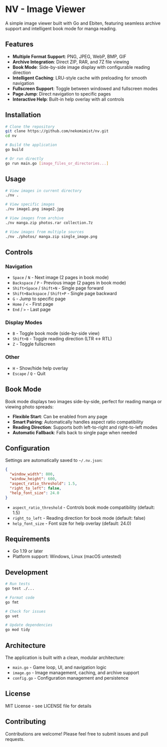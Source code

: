 # NV - Image Viewer

A simple image viewer built with Go and Ebiten, featuring seamless archive support and intelligent book mode for manga reading.

## Features

- **Multiple Format Support**: PNG, JPEG, WebP, BMP, GIF
- **Archive Integration**: Direct ZIP, RAR, and 7Z file viewing
- **Book Mode**: Side-by-side image display with configurable reading direction
- **Intelligent Caching**: LRU-style cache with preloading for smooth navigation
- **Fullscreen Support**: Toggle between windowed and fullscreen modes
- **Page Jump**: Direct navigation to specific pages
- **Interactive Help**: Built-in help overlay with all controls

## Installation

```bash
# Clone the repository
git clone https://github.com/nekomimist/nv.git
cd nv

# Build the application
go build

# Or run directly
go run main.go [image_files_or_directories...]
```

## Usage

```bash
# View images in current directory
./nv .

# View specific images
./nv image1.png image2.jpg

# View images from archive
./nv manga.zip photos.rar collection.7z

# View images from multiple sources
./nv ./photos/ manga.zip single_image.png
```

## Controls

### Navigation
- `Space` / `N` - Next image (2 pages in book mode)
- `Backspace` / `P` - Previous image (2 pages in book mode)
- `Shift+Space` / `Shift+N` - Single page forward
- `Shift+Backspace` / `Shift+P` - Single page backward
- `G` - Jump to specific page
- `Home` / `<` - First page
- `End` / `>` - Last page

### Display Modes
- `B` - Toggle book mode (side-by-side view)
- `Shift+B` - Toggle reading direction (LTR ↔ RTL)
- `Z` - Toggle fullscreen

### Other
- `H` - Show/hide help overlay
- `Escape` / `Q` - Quit

## Book Mode

Book mode displays two images side-by-side, perfect for reading manga or viewing photo spreads:

- **Flexible Start**: Can be enabled from any page
- **Smart Pairing**: Automatically handles aspect ratio compatibility
- **Reading Direction**: Supports both left-to-right and right-to-left modes
- **Automatic Fallback**: Falls back to single page when needed

## Configuration

Settings are automatically saved to `~/.nv.json`:

```json
{
  "window_width": 800,
  "window_height": 600,
  "aspect_ratio_threshold": 1.5,
  "right_to_left": false,
  "help_font_size": 24.0
}
```

- `aspect_ratio_threshold` - Controls book mode compatibility (default: 1.5)
- `right_to_left` - Reading direction for book mode (default: false)
- `help_font_size` - Font size for help overlay (default: 24.0)

## Requirements

- Go 1.19 or later
- Platform support: Windows, Linux (macOS untested)

## Development

```bash
# Run tests
go test ./...

# Format code
go fmt

# Check for issues
go vet

# Update dependencies
go mod tidy
```

## Architecture

The application is built with a clean, modular architecture:

- `main.go` - Game loop, UI, and navigation logic
- `image.go` - Image management, caching, and archive support
- `config.go` - Configuration management and persistence

## License

MIT License - see LICENSE file for details

## Contributing

Contributions are welcome! Please feel free to submit issues and pull requests.